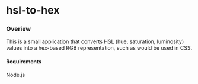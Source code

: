# hsl-to-hex

### Overiew 
This is a small application that converts HSL (hue, saturation, luminosity) values into a hex-based RGB representation, such as would be used in CSS.

#### Requirements
Node.js
